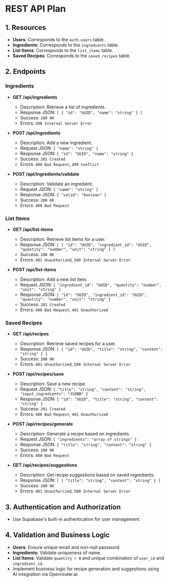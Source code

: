 # REST API Plan

## 1. Resources
- **Users**: Corresponds to the `auth.users` table.
- **Ingredients**: Corresponds to the `ingredients` table.
- **List Items**: Corresponds to the `list_items` table.
- **Saved Recipes**: Corresponds to the `saved_recipes` table.

## 2. Endpoints

### Ingredients
- **GET /api/ingredients**
  - Description: Retrieve a list of ingredients.
  - Response JSON: `[ { "id": "UUID", "name": "string" } ]`
  - Success: `200 OK`
  - Errors: `500 Internal Server Error`

- **POST /api/ingredients**
  - Description: Add a new ingredient.
  - Request JSON: `{ "name": "string" }`
  - Response JSON: `{ "id": "UUID", "name": "string" }`
  - Success: `201 Created`
  - Errors: `400 Bad Request`, `409 Conflict`

- **POST /api/ingredients/validate**
  - Description: Validate an ingredient.
  - Request JSON: `{ "name": "string" }`
  - Response JSON: `{ "valid": "boolean" }`
  - Success: `200 OK`
  - Errors: `400 Bad Request`

### List Items
- **GET /api/list-items**
  - Description: Retrieve list items for a user.
  - Response JSON: `[ { "id": "UUID", "ingredient_id": "UUID", "quantity": "number", "unit": "string" } ]`
  - Success: `200 OK`
  - Errors: `401 Unauthorized`, `500 Internal Server Error`

- **POST /api/list-items**
  - Description: Add a new list item.
  - Request JSON: `{ "ingredient_id": "UUID", "quantity": "number", "unit": "string" }`
  - Response JSON: `{ "id": "UUID", "ingredient_id": "UUID", "quantity": "number", "unit": "string" }`
  - Success: `201 Created`
  - Errors: `400 Bad Request`, `401 Unauthorized`

### Saved Recipes
- **GET /api/recipes**
  - Description: Retrieve saved recipes for a user.
  - Response JSON: `[ { "id": "UUID", "title": "string", "content": "string" } ]`
  - Success: `200 OK`
  - Errors: `401 Unauthorized`, `500 Internal Server Error`

- **POST /api/recipes/save**
  - Description: Save a new recipe.
  - Request JSON: `{ "title": "string", "content": "string", "input_ingredients": "JSONB" }`
  - Response JSON: `{ "id": "UUID", "title": "string", "content": "string" }`
  - Success: `201 Created`
  - Errors: `400 Bad Request`, `401 Unauthorized`

- **POST /api/recipes/generate**
  - Description: Generate a recipe based on ingredients.
  - Request JSON: `{ "ingredients": "array of strings" }`
  - Response JSON: `{ "title": "string", "content": "string" }`
  - Success: `200 OK`
  - Errors: `400 Bad Request`

- **GET /api/recipes/suggestions**
  - Description: Get recipe suggestions based on saved ingredients.
  - Response JSON: `[ { "title": "string", "content": "string" } ]`
  - Success: `200 OK`
  - Errors: `401 Unauthorized`, `500 Internal Server Error`

## 3. Authentication and Authorization
- Use Supabase's built-in authentication for user management.

## 4. Validation and Business Logic
- **Users**: Ensure unique email and non-null password.
- **Ingredients**: Validate uniqueness of name.
- **List Items**: Validate `quantity > 0` and unique combination of `user_id` and `ingredient_id`.
- Implement business logic for recipe generation and suggestions using AI integration via Openrouter.ai. 